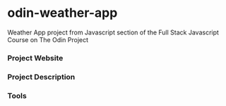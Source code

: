 # odin-weather-app
Weather App project from Javascript section of the Full Stack Javascript Course on The Odin Project

### Project Website

### Project Description

### Tools
